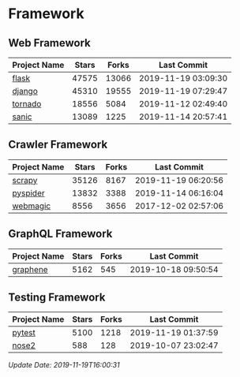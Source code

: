 # Framework

## Web Framework

| Project Name | Stars | Forks | Last Commit |
| ------------ | ----- | ----- | ----------- |
| [flask](https://github.com/pallets/flask) | 47575 | 13066 | 2019-11-19 03:09:30 |
| [django](https://github.com/django/django) | 45310 | 19555 | 2019-11-19 07:29:47 |
| [tornado](https://github.com/tornadoweb/tornado) | 18556 | 5084 | 2019-11-12 02:49:40 |
| [sanic](https://github.com/huge-success/sanic) | 13089 | 1225 | 2019-11-14 20:57:41 |

## Crawler Framework

| Project Name | Stars | Forks | Last Commit |
| ------------ | ----- | ----- | ----------- |
| [scrapy](https://github.com/scrapy/scrapy) | 35126 | 8167 | 2019-11-19 06:20:56 |
| [pyspider](https://github.com/binux/pyspider) | 13832 | 3388 | 2019-11-14 06:16:04 |
| [webmagic](https://github.com/code4craft/webmagic) | 8556 | 3656 | 2017-12-02 02:57:06 |

## GraphQL Framework

| Project Name | Stars | Forks | Last Commit |
| ------------ | ----- | ----- | ----------- |
| [graphene](https://github.com/graphql-python/graphene) | 5162 | 545 | 2019-10-18 09:50:54 |

## Testing Framework

| Project Name | Stars | Forks | Last Commit |
| ------------ | ----- | ----- | ----------- |
| [pytest](https://github.com/pytest-dev/pytest) | 5100 | 1218 | 2019-11-19 01:37:59 |
| [nose2](https://github.com/nose-devs/nose2) | 588 | 128 | 2019-10-07 23:02:47 |

*Update Date: 2019-11-19T16:00:31*
